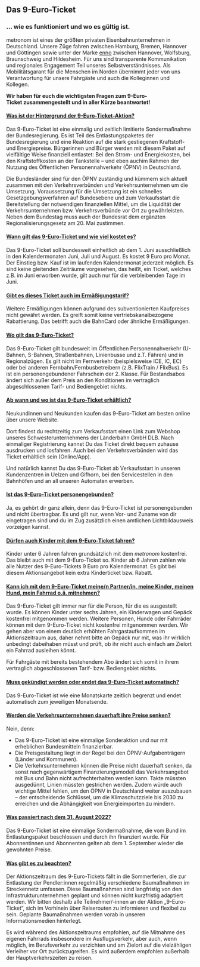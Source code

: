 Das 9-Euro-Ticket
----------

### ... wie es funktioniert und wo es gültig ist. ###

metronom ist eines der größten privaten Eisenbahnunternehmen in Deutschland. Unsere Züge fahren zwischen Hamburg, Bremen, Hannover und Göttingen sowie unter der Marke [enno](https://www.der-enno.de/) zwischen Hannover, Wolfsburg, Braunschweig und Hildesheim. Für uns sind transparente Kommunikation und regionales Engagement Teil unseres Selbstverständnisses. Als Mobilitätsgarant für die Menschen im Norden übernimmt jeder von uns Verantwortung für unsere Fahrgäste und auch die Kolleginnen und Kollegen.

**Wir haben für euch die wichtigsten Fragen zum 9-Euro-Ticket zusammengestellt und in aller Kürze beantwortet!**

#### [Was ist der Hintergrund der 9-Euro-Ticket-Aktion?](https://www.der-metronom.de/fahrkarten/9-euro-ticket/#faq-1)  ####

Das 9-Euro-Ticket ist eine einmalig und zeitlich limitierte Sondermaßnahme der Bundesregierung. Es ist Teil des Entlastungspaketes der Bundesregierung und eine Reaktion auf die stark gestiegenen Kraftstoff- und Energiepreise. Bürgerinnen und Bürger werden mit diesem Paket auf vielfältige Weise finanziell entlastet: Bei den Strom- und Energiekosten, bei den Kraftstoffkosten an der Tankstelle – und eben auchim Rahmen der Nutzung des Öffentlichen Personennahverkehr (ÖPNV) in Deutschland.

Die Bundesländer sind für den ÖPNV zuständig und kümmern sich aktuell zusammen mit den Verkehrsverbünden und Verkehrsunternehmen um die Umsetzung. Voraussetzung für die Umsetzung ist ein schnelles Gesetzgebungsverfahren auf Bundesebene und zum Verkaufsstart die Bereitstellung der notwendigen finanziellen Mittel, um die Liquidität der Verkehrsunternehmen bzw. Verkehrsverbünde vor Ort zu gewährleisten. Neben dem Bundestag muss auch der Bundesrat dem ergänzten Regionalisierungsgesetz am 20. Mai zustimmen.

#### [Wann gilt das 9-Euro-Ticket und wie viel kostet es?](https://www.der-metronom.de/fahrkarten/9-euro-ticket/#faq-2)  ####

Das 9-Euro-Ticket soll bundesweit einheitlich ab dem 1. Juni ausschließlich in den Kalendermonaten Juni, Juli und August. Es kostet 9 Euro pro Monat. Der Einstieg bzw. Kauf ist im laufenden Kalendermonat jederzeit möglich. Es sind keine gleitenden Zeiträume vorgesehen, das heißt, ein Ticket, welches z.B. im Juni erworben wurde, gilt auch nur für die verbleibenden Tage im Juni.

#### [Gibt es dieses Ticket auch im Ermäßigungstarif?](https://www.der-metronom.de/fahrkarten/9-euro-ticket/#faq-3)  ####

Weitere Ermäßigungen können aufgrund des subventionierten Kaufpreises nicht gewährt werden. Es greift somit keine vertriebskanalbezogene Rabattierung. Das betrifft auch die BahnCard oder ähnliche Ermäßigungen.

#### [Wo gilt das 9-Euro-Ticket?](https://www.der-metronom.de/fahrkarten/9-euro-ticket/#faq-4)  ####

Das 9-Euro-Ticket gilt bundesweit im Öffentlichen Personennahverkehr (U-Bahnen, S-Bahnen, Straßenbahnen, Linienbusse und z.T. Fähren) und in Regionalzügen. Es gilt nicht im Fernverkehr (beispielsweise ICE, IC, EC) oder bei anderen Fernbahn/Fernbusbetreibern (z.B. FlixTrain / FlixBus). Es ist ein personengebundener Fahrschein der 2. Klasse. Für Bestandsabos ändert sich außer dem Preis an den Konditionen im vertraglich abgeschlossenen Tarif- und Bediengebiet nichts.

#### [Ab wann und wo ist das 9-Euro-Ticket erhältlich?](https://www.der-metronom.de/fahrkarten/9-euro-ticket/#faq-5)  ####

Neukundinnen und Neukunden kaufen das 9-Euro-Ticket am besten online über unsere Website.

Dort findest du rechtzeitig zum Verkaufsstart einen Link zum Webshop unseres Schwesterunternehmens der Länderbahn GmbH DLB. Nach einmaliger Registrierung kannst Du das Ticket direkt bequem zuhause ausdrucken und losfahren. Auch bei den Verkehrsverbünden wird das Ticket erhältlich sein (Online/App).

Und natürlich kannst Du das 9-Euro-Ticket ab Verkaufsstart in unseren Kundenzentren in Uelzen und Gifhorn, bei den Servicestellen in den Bahnhöfen und an all unseren Automaten erwerben.

#### [Ist das 9-Euro-Ticket personengebunden?](https://www.der-metronom.de/fahrkarten/9-euro-ticket/#faq-6)  ####

Ja, es gehört dir ganz allein, denn das 9-Euro-Ticket ist personengebunden und nicht übertragbar. Es und gilt nur, wenn Vor- und Zuname von dir eingetragen sind und du im Zug zusätzlich einen amtlichen Lichtbildausweis vorzeigen kannst.

#### [Dürfen auch Kinder mit dem 9-Euro-Ticket fahren?](https://www.der-metronom.de/fahrkarten/9-euro-ticket/#faq-7)  ####

Kinder unter 6 Jahren fahren grundsätzlich mit dem *metronom* kostenfrei. Das bleibt auch mit dem 9-Euro-Ticket so. Kinder ab 6 Jahren zahlen wie alle Nutzer des 9-Euro-Tickets 9 Euro pro Kalendermonat. Es gibt bei diesem Aktionsangebot kein extra Kinderticket bzw. Rabatt.

#### [Kann ich mit dem 9-Euro-Ticket meine/n Partner/in, meine Kinder, meinen Hund, mein Fahrrad o.ä. mitnehmen?](https://www.der-metronom.de/fahrkarten/9-euro-ticket/#faq-8)  ####

Das 9-Euro-Ticket gilt immer nur für die Person, für die es ausgestellt wurde. Es können Kinder unter sechs Jahren, ein Kinderwagen und Gepäck kostenfrei mitgenommen werden. Weitere Personen, Hunde oder Fahrräder können mit dem 9-Euro-Ticket nicht kostenfrei mitgenommen werden. Wir gehen aber von einem deutlich erhöhten Fahrgastaufkommen im Aktionszeitraum aus, daher nehmt bitte an Gepäck nur mit, was ihr wirklich unbedingt dabeihaben müsst und prüft, ob ihr nicht auch einfach am Zielort ein Fahrrad ausleihen könnt.

Für Fahrgäste mit bereits bestehendem Abo ändert sich somit in ihrem vertraglich abgeschlossenen Tarif- bzw. Bediengebiet nichts.

#### [Muss gekündigt werden oder endet das 9-Euro-Ticket automatisch?](https://www.der-metronom.de/fahrkarten/9-euro-ticket/#faq-9)  ####

Das 9-Euro-Ticket ist wie eine Monatskarte zeitlich begrenzt und endet automatisch zum jeweiligen Monatsende.

#### [Werden die Verkehrsunternehmen dauerhaft ihre Preise senken?](https://www.der-metronom.de/fahrkarten/9-euro-ticket/#faq-10)  ####

Nein, denn:

* Das 9-Euro-Ticket ist eine einmalige Sonderaktion und nur mit erheblichen Bundesmitteln finanzierbar.
* Die Preisgestaltung liegt in der Regel bei den ÖPNV-Aufgabenträgern (Länder und Kommunen).
* Die Verkehrsunternehmen können die Preise nicht dauerhaft senken, da sonst nach gegenwärtigem Finanzierungsmodell das Verkehrsangebot mit Bus und Bahn nicht aufrechterhalten werden kann. Takte müssten ausgedünnt, Linien müssten gestrichen werden. Zudem würde auch wichtige Mittel fehlen, um den ÖPNV in Deutschland weiter auszubauen – der entscheidende Schlüssel, um die Klimaschutzziele bis 2030 zu erreichen und die Abhängigkeit von Energieimporten zu mindern.

#### [Was passiert nach dem 31. August 2022?](https://www.der-metronom.de/fahrkarten/9-euro-ticket/#faq-11)  ####

Das 9-Euro-Ticket ist eine einmalige Sondermaßnahme, die vom Bund im Entlastungspaket beschlossen und durch ihn finanziert wurde. Für Abonnentinnen und Abonnenten gelten ab dem 1. September wieder die gewohnten Preise.

#### [Was gibt es zu beachten?](https://www.der-metronom.de/fahrkarten/9-euro-ticket/#faq-12)  ####

Der Aktionszeitraum des 9-Euro-Tickets fällt in die Sommerferien, die zur Entlastung der Pendler:innen regelmäßig verschiedene Baumaßnahmen im Streckennetz umfassen. Diese Baumaßnahmen sind langfristig von den Infrastrukturunternehmen geplant und können nicht kurzfristig adaptiert werden. Wir bitten deshalb alle Teilnehmer/-innen an der Aktion „9-Euro-Ticket“, sich im Vorhinein über Reiserouten zu informieren und flexibel zu sein. Geplante Baumaßnahmen werden vorab in unseren Informationsmedien hinterlegt.

Es wird während des Aktionszeitraums empfohlen, auf die Mitnahme des eigenen Fahrrads insbesondere im Ausflugsverkehr, aber auch, wenn möglich, im Berufsverkehr zu verzichten und am Zielort auf die vielzähligen Verleiher vor Ort zurückzugreifen. Es wird außerdem empfohlen außerhalb der Hauptverkehrszeiten zu reisen.

